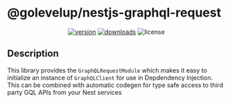# @golevelup/nestjs-graphql-request

<p align="center">
<a href="https://www.npmjs.com/package/@golevelup/nestjs-graphql-request"><img src="https://img.shields.io/npm/v/@golevelup/nestjs-graphql-request.svg?style=flat" alt="version" /></a>
<a href="https://www.npmjs.com/package/@golevelup/nestjs-graphql-request"><img alt="downloads" src="https://img.shields.io/npm/dt/@golevelup/nestjs-graphql-request.svg?style=flat"></a>
<img alt="license" src="https://img.shields.io/npm/l/@golevelup/nestjs-graphql-request.svg">
</p>

## Description

This library provides the `GraphQLRequestModule` which makes it easy to initialize an instance of `GraphQLClient` for use in Depdendency Injection. This can be combined with automatic codegen for type safe access to third party GQL APIs from your Nest services

